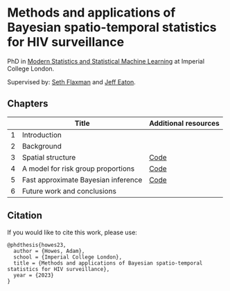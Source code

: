 # Methods and applications of Bayesian spatio-temporal statistics for HIV surveillance

PhD in [Modern Statistics and Statistical Machine Learning](https://statml.io/) at Imperial College London.

Supervised by: [Seth Flaxman](https://sethrf.com/) and [Jeff Eaton](https://www.imperial.ac.uk/people/jeffrey.eaton).

## Chapters

|            | Title      | Additional resources |
| ---------- | ---------- | -------------------- |
| 1 | Introduction | |
| 2 | Background | |
| 3 | Spatial structure  | [Code](https://github.com/athowes/beyond-borders) |
| 4 | A model for risk group proportions  | [Code](https://github.com/athowes/multi-agyw) |
| 5 | Fast approximate Bayesian inference | [Code](https://github.com/athowes/naomi-aghq) |
| 6 | Future work and conclusions | |

## Citation

If you would like to cite this work, please use:

```
@phdthesis{howes23,
  author = {Howes, Adam},
  school = {Imperial College London},
  title = {Methods and applications of Bayesian spatio-temporal statistics for HIV surveillance},
  year = {2023}
}
```
